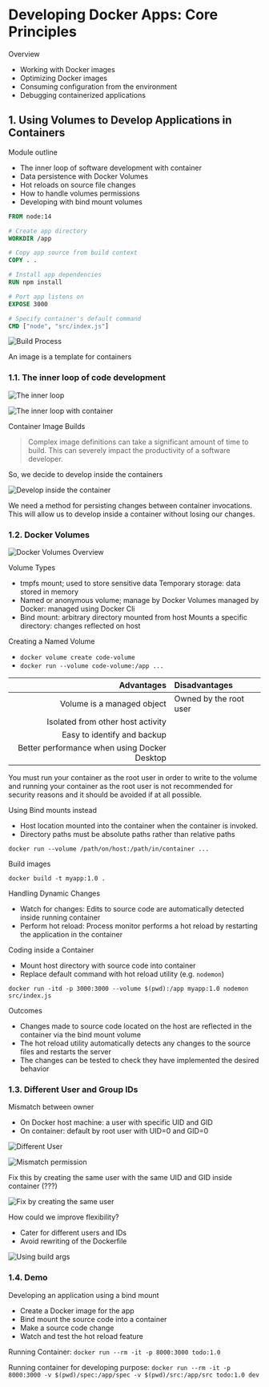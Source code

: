 # Developing Docker Apps: Core Principles

Overview

- Working with Docker images
- Optimizing Docker images
- Consuming configuration from the environment
- Debugging containerized applications

## 1. Using Volumes to Develop Applications in Containers

Module outline

- The inner loop of software development with container
- Data persistence with Docker Volumes
- Hot reloads on source file changes
- How to handle volumes permissions
- Developing with bind mount volumes

```Dockerfile
FROM node:14

# Create app directory
WORKDIR /app

# Copy app source from build context
COPY . .

# Install app dependencies
RUN npm install

# Port app listens on
EXPOSE 3000

# Specify container's default command
CMD ["node", "src/index.js"]
```

![Build Process](assets/buildprocess.png)

An image is a template for containers

### 1.1. The inner loop of code development

![The inner loop](assets/theinnerloop.png)

![The inner loop with container](assets/theinnerloopwithcontainer.png)

Container Image Builds

> Complex image definitions can take a significant amount of time to build.
> This can severely impact the productivity of a software developer.

So, we decide to develop inside the containers

![Develop inside the container](assets/developinsidecontainer.png)

We need a method for persisting changes between container invocations. This will
allow us to develop inside a container without losing our changes.

### 1.2. Docker Volumes

![Docker Volumes Overview](assets/dockervolumesoverview.png)

Volume Types

- tmpfs mount; used to store sensitive data
  Temporary storage: data stored in memory
- Named or anonymous volume; manage by Docker
  Volumes managed by Docker: managed using Docker Cli
- Bind mount: arbitrary directory mounted from host
  Mounts a specific directory: changes reflected on host

Creating a Named Volume

- `docker volume create code-volume`
- `docker run --volume code-volume:/app ...`

|                                   Advantages | Disadvantages          |
| -------------------------------------------: | :--------------------- |
|                   Volume is a managed object | Owned by the root user |
|            Isolated from other host activity |                        |
|                  Easy to identify and backup |                        |
| Better performance when using Docker Desktop |                        |

You must run your container as the root user in order to write to the volume
and running your container as the root user is not recommended for security reasons
and it should be avoided if at all possible.

Using Bind mounts instead

- Host location mounted into the container when the container is invoked.
- Directory paths must be absolute paths rather than relative paths

`docker run --volume /path/on/host:/path/in/container ...`

Build images

`docker build -t myapp:1.0 .`

Handling Dynamic Changes

- Watch for changes: Edits to source code are automatically detected inside running container
- Perform hot reload: Process monitor performs a hot reload by restarting the application in the container

Coding inside a Container

- Mount host directory with source code into container
- Replace default command with hot reload utility (e.g. `nodemon`)

`docker run -itd -p 3000:3000 --volume $(pwd):/app myapp:1.0 nodemon src/index.js`

Outcomes

- Changes made to source code located on the host are reflected in the container via the bind mount volume
- The hot reload utility automatically detects any changes to the source files and restarts the server
- The changes can be tested to check they have implemented the desired behavior

### 1.3. Different User and Group IDs

Mismatch between owner

- On Docker host machine: a user with specific UID and GID
- On container: default by root user with UID=0 and GID=0

![Different User](assets/differentuserandhost.png)

![Mismatch permission](assets/mismatchpermission.png)

Fix this by creating the same user with the same UID and GID inside container (???)

![Fix by creating the same user](assets/creatingthesameuserinsidecontainer.png)

How could we improve flexibility?

- Cater for different users and IDs
- Avoid rewriting of the Dockerfile

![Using build args](assets/usingbuildargs.png)

### 1.4. Demo

Developing an application using a bind mount

- Create a Docker image for the app
- Bind mount the source code into a container
- Make a source code change
- Watch and test the hot reload feature

Running Container: `docker run --rm -it -p 8000:3000 todo:1.0`

Running container for developing purpose:
`docker run --rm -it -p 8000:3000 -v $(pwd)/spec:/app/spec -v $(pwd)/src:/app/src todo:1.0 dev`
